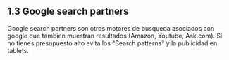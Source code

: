 ## 1.3 Google search partners

Google search partners son otros motores de busqueda asociados con
google que tambien muestran resultados (Amazon, Youtube, Ask.com). Si no
tienes presupuesto alto evita los \"Search patterns\" y la publicidad en
tablets.

